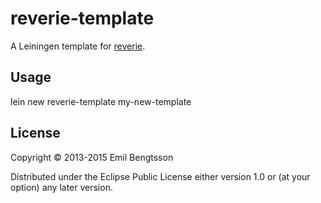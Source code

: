 # reverie-template

A Leiningen template for [reverie](https://github.com/emil0r/reverie).

## Usage

lein new reverie-template my-new-template

## License

Copyright © 2013-2015 Emil Bengtsson

Distributed under the Eclipse Public License either version 1.0 or (at
your option) any later version.
